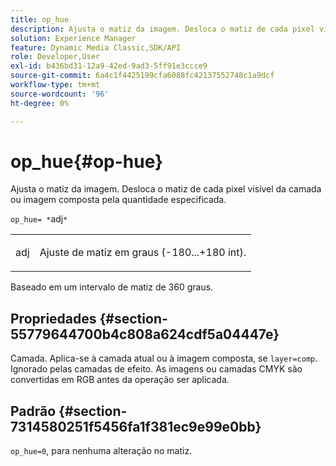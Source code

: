 ```yaml
---
title: op_hue
description: Ajusta o matiz da imagem. Desloca o matiz de cada pixel visível da camada ou imagem composta pela quantidade especificada.
solution: Experience Manager
feature: Dynamic Media Classic,SDK/API
role: Developer,User
exl-id: b436bd31-12a9-42ed-9ad3-5ff91e3ccce9
source-git-commit: 6a4c1f4425199cfa6088fc42137552748c1a9dcf
workflow-type: tm+mt
source-wordcount: '96'
ht-degree: 0%

---
```


# op_hue{#op-hue}

Ajusta o matiz da imagem. Desloca o matiz de cada pixel visível da camada ou imagem composta pela quantidade especificada.

`op_hue= *`adj`*`

<table id="simpletable_7DC7ABA384664BDDAA65B8DEEF7859A8"> 
 <tr class="strow"> 
  <td class="stentry"> <p><span class="varname"> adj</span> </p> </td> 
  <td class="stentry"> <p>Ajuste de matiz em graus (-180...+180 int). </p></td> 
 </tr> 
</table>

Baseado em um intervalo de matiz de 360 graus.

## Propriedades {#section-55779644700b4c808a624cdf5a04447e}

Camada. Aplica-se à camada atual ou à imagem composta, se `layer=comp`. Ignorado pelas camadas de efeito. As imagens ou camadas CMYK são convertidas em RGB antes da operação ser aplicada.

## Padrão {#section-7314580251f5456fa1f381ec9e99e0bb}

`op_hue=0`, para nenhuma alteração no matiz.
